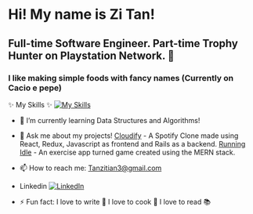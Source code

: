 # Hi! My name is Zi Tan! 
## Full-time Software Engineer. Part-time Trophy Hunter on Playstation Network. 👋
### I like making simple foods with fancy names (Currently on Cacio e pepe) 


 ✨ My Skills ✨ 
 [![My Skills](https://skillicons.dev/icons?i=js,html,css,aws,express,mongodb,postgres,postman,react,redux,rails,ruby,nodejs)](https://skillicons.dev)

- 🌱 I’m currently learning Data Structures and Algorithms!

- 💬 Ask me about my projects!
  [Cloudify](https://cloudify1-afaa8a2d43bc.herokuapp.com/) - A Spotify Clone made using React, Redux, Javascript as frontend and Rails as a backend.
  [Running Idle](https://running-idle.onrender.com/) - An exercise app turned game created using the MERN stack.

- 📫 How to reach me: Tanzitian3@gmail.com
- Linkedin [![LinkedIn](https://img.shields.io/badge/LinkedIn-0077B5?style=for-the-badge&logo=linkedin&logoColor=white)](https://www.linkedin.com/in/tanzitian/)


- ⚡ Fun fact: I love to write 📝 I love to cook 🍳 I love to read 📚




